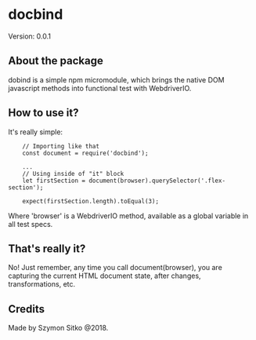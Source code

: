 # docbind
Version: 0.0.1

## About the package

dobind is a simple npm micromodule, which brings the native DOM javascript methods
into functional test with WebdriverIO.

## How to use it?

It's really simple:

        // Importing like that
        const document = require('docbind');

        ...
        // Using inside of "it" block
        let firstSection = document(browser).querySelector('.flex-section');

        expect(firstSection.length).toEqual(3);

Where 'browser' is a WebdriverIO method, available as a global variable in all test specs.

## That's really it?

No! Just remember, any time you call document(browser), you are capturing the
current HTML document state, after changes, transformations, etc.

## Credits

Made by Szymon Sitko @2018.